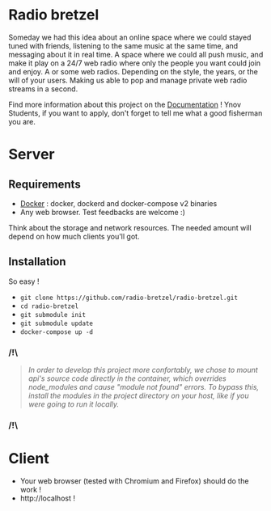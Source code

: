 # Radio bretzel
Someday we had this idea about an online space where we could stayed tuned with friends, listening to the same music at the same time, and messaging about it in real time. A space where we could all push music, and make it play on a 24/7 web radio where only the people you want could join and enjoy. A or some web radios. Depending on the style, the years, or the will of your users. Making us able to pop and manage private web radio streams in a second.

Find more information about this project on the [Documentation](https://github.com/radio-bretzel/radio-bretzel-doc) !
Ynov Students, if you want to apply, don't forget to tell me what a good fisherman you are.

# Server
## Requirements
* [Docker](https://www.docker.com/ "Docker Official Website") : docker, dockerd and docker-compose v2 binaries
* Any web browser. Test feedbacks are welcome :)

Think about the storage and network resources. The needed amount will depend on how much clients you'll got.

## Installation

So easy !
* `git clone https://github.com/radio-bretzel/radio-bretzel.git`
* `cd radio-bretzel`
* `git submodule init`
* `git submodule update`
* `docker-compose up -d`


### /!\\
> _In order to develop this project more confortably, we chose to mount api's source code 
> directly in the container, which overrides node_modules and cause "module not found" errors. 
> To bypass this, install the modules in the project directory on your host, like if you were 
> going to run it locally._
### /!\\  

# Client

* Your web browser (tested with Chromium and Firefox) should do the work !
* http://localhost !
